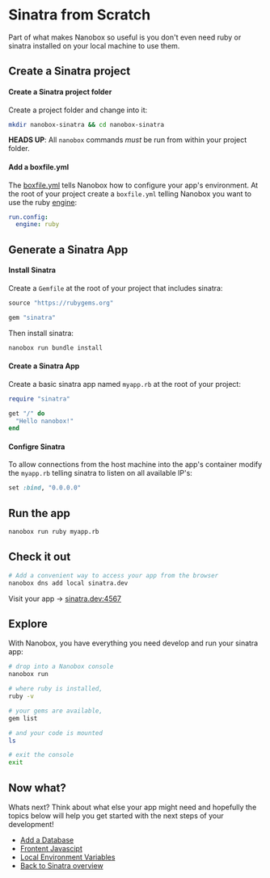 # Sinatra from Scratch
Part of what makes Nanobox so useful is you don't even need ruby or sinatra installed on your local machine to use them.

## Create a Sinatra project

#### Create a Sinatra project folder
Create a project folder and change into it:

```bash
mkdir nanobox-sinatra && cd nanobox-sinatra
```

**HEADS UP**: All `nanobox` commands *must* be run from within your project folder.

#### Add a boxfile.yml
The <a href="https://docs.nanobox.io/boxfile/" target="\_blank">boxfile.yml</a> tells Nanobox how to configure your app's environment. At the root of your project create a `boxfile.yml` telling Nanobox you want to use the ruby <a href="https://docs.nanobox.io/engines/" target="\_blank">engine</a>:

```yaml
run.config:
  engine: ruby
```

## Generate a Sinatra App

#### Install Sinatra

Create a `Gemfile` at the root of your project that includes sinatra:

```ruby
source "https://rubygems.org"

gem "sinatra"
```

Then install sinatra:

```bash
nanobox run bundle install
```

#### Create a Sinatra App
Create a basic sinatra app named `myapp.rb` at the root of your project:

```ruby
require "sinatra"

get "/" do
  "Hello nanobox!"
end
```

#### Configre Sinatra
To allow connections from the host machine into the app's container modify the `myapp.rb` telling sinatra to listen on all available IP's:

```ruby
set :bind, "0.0.0.0"
```

## Run the app

```bash
nanobox run ruby myapp.rb
```

## Check it out

```bash
# Add a convenient way to access your app from the browser
nanobox dns add local sinatra.dev
```

Visit your app -> [sinatra.dev:4567](http://sinatra.dev:4567)

## Explore

With Nanobox, you have everything you need develop and run your sinatra app:

```bash
# drop into a Nanobox console
nanobox run

# where ruby is installed,
ruby -v

# your gems are available,
gem list

# and your code is mounted
ls

# exit the console
exit
```

## Now what?
Whats next? Think about what else your app might need and hopefully the topics below will help you get started with the next steps of your development!

* [Add a Database](/ruby/sinatra/add-a-database)
* [Frontent Javascipt](/ruby/sinatra/frontend-javascript)
* [Local Environment Variables](/ruby/sinatra/local-evars)
* [Back to Sinatra overview](/ruby/sinatra)
